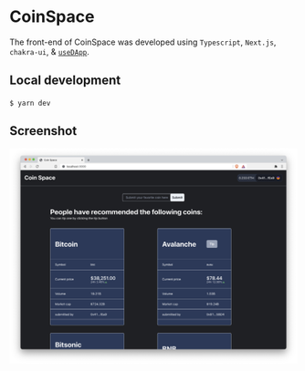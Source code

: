 # CoinSpace

The front-end of CoinSpace was developed using `Typescript`, `Next.js`, `chakra-ui`, & [`useDApp`](https://usedapp.io).

## Local development

`$ yarn dev`

## Screenshot

![](../img/screenshot.png)